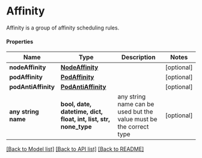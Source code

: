 # Affinity

Affinity is a group of affinity scheduling rules.

#### Properties
Name | Type | Description | Notes
------------ | ------------- | ------------- | -------------
**nodeAffinity** | [**NodeAffinity**](NodeAffinity.md) |  | [optional] 
**podAffinity** | [**PodAffinity**](PodAffinity.md) |  | [optional] 
**podAntiAffinity** | [**PodAntiAffinity**](PodAntiAffinity.md) |  | [optional] 
**any string name** | **bool, date, datetime, dict, float, int, list, str, none_type** | any string name can be used but the value must be the correct type | [optional]

[[Back to Model list]](../README.md#documentation-for-models) [[Back to API list]](../README.md#documentation-for-api-endpoints) [[Back to README]](../README.md)

